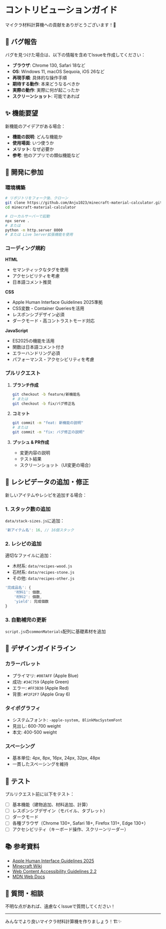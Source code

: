 # コントリビューションガイド

マイクラ材料計算機への貢献をありがとうございます！🎉

## 🐛 バグ報告

バグを見つけた場合は、以下の情報を含めてIssueを作成してください：

- **ブラウザ**: Chrome 130, Safari 18など
- **OS**: Windows 11, macOS Sequoia, iOS 26など
- **再現手順**: 具体的な操作手順
- **期待する動作**: 本来どうなるべきか
- **実際の動作**: 実際に何が起こったか
- **スクリーンショット**: 可能であれば

## ✨ 機能要望

新機能のアイデアがある場合：

- **機能の説明**: どんな機能か
- **使用場面**: いつ使うか
- **メリット**: なぜ必要か
- **参考**: 他のアプリでの類似機能など

## 🔧 開発に参加

### 環境構築

```bash
# リポジトリをフォーク後、クローン
git clone https://github.com/Anju1023/minecraft-material-calculator.git
cd minecraft-material-calculator

# ローカルサーバーで起動
npx serve .
# または
python -m http.server 8000
# または Live Server拡張機能を使用
```

### コーディング規約

**HTML**
- セマンティックなタグを使用
- アクセシビリティを考慮
- 日本語コメント推奨

**CSS**
- Apple Human Interface Guidelines 2025準拠
- CSS変数・Container Queriesを活用
- レスポンシブデザイン必須
- ダークモード・高コントラストモード対応

**JavaScript**
- ES2025の機能を活用
- 関数は日本語コメント付き
- エラーハンドリング必須
- パフォーマンス・アクセシビリティを考慮

### プルリクエスト

1. **ブランチ作成**
   ```bash
   git checkout -b feature/新機能名
   # または
   git checkout -b fix/バグ修正名
   ```

2. **コミット**
   ```bash
   git commit -m "feat: 新機能の説明"
   # または
   git commit -m "fix: バグ修正の説明"
   ```

3. **プッシュ & PR作成**
   - 変更内容の説明
   - テスト結果
   - スクリーンショット（UI変更の場合）

## 📝 レシピデータの追加・修正

新しいアイテムやレシピを追加する場合：

### 1. スタック数の追加
`data/stack-sizes.js`に追加：
```javascript
'新アイテム名': 16, // 16個スタック
```

### 2. レシピの追加
適切なファイルに追加：
- 木材系: `data/recipes-wood.js`
- 石材系: `data/recipes-stone.js`
- その他: `data/recipes-other.js`

```javascript
'完成品名': {
    '材料1': 個数,
    '材料2': 個数,
    'yield': 完成個数
}
```

### 3. 自動補完の更新
`script.js`の`commonMaterials`配列に基礎素材を追加

## 🎨 デザインガイドライン

### カラーパレット
- プライマリ: `#007AFF` (Apple Blue)
- 成功: `#34C759` (Apple Green)
- エラー: `#FF3B30` (Apple Red)
- 背景: `#F2F2F7` (Apple Gray 6)

### タイポグラフィ
- システムフォント: `-apple-system, BlinkMacSystemFont`
- 見出し: 600-700 weight
- 本文: 400-500 weight

### スペーシング
- 基本単位: 4px, 8px, 16px, 24px, 32px, 48px
- 一貫したスペーシングを維持

## 🧪 テスト

プルリクエスト前に以下をテスト：

- [ ] 基本機能（建物追加、材料追加、計算）
- [ ] レスポンシブデザイン（モバイル、タブレット）
- [ ] ダークモード
- [ ] 各種ブラウザ（Chrome 130+, Safari 18+, Firefox 131+, Edge 130+）
- [ ] アクセシビリティ（キーボード操作、スクリーンリーダー）

## 📚 参考資料

- [Apple Human Interface Guidelines 2025](https://developer.apple.com/design/human-interface-guidelines/)
- [Minecraft Wiki](https://minecraft.wiki/)
- [Web Content Accessibility Guidelines 2.2](https://www.w3.org/WAI/WCAG22/quickref/)
- [MDN Web Docs](https://developer.mozilla.org/)

## 💬 質問・相談

不明な点があれば、遠慮なくIssueで質問してください！

---

みんなでより良いマイクラ材料計算機を作りましょう！🏗️✨